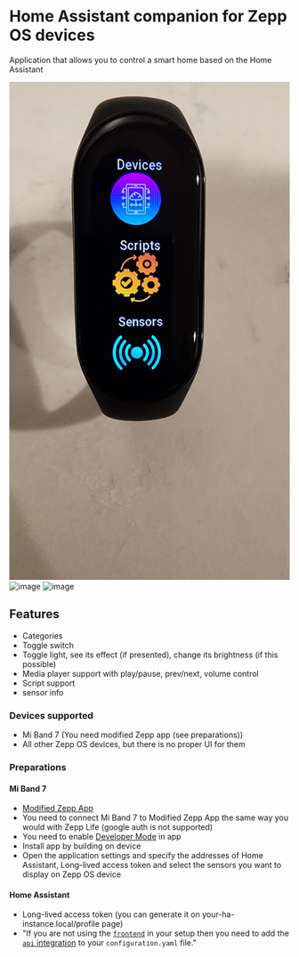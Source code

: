 # Home Assistant companion for Zepp OS devices
Application that allows you to control a smart home based on the Home Assistant

![image](images/b49aeee594c14631dd22ac05b4adef9a30c363f0.jpg)  ![image](images/2.png) ![image](images/3.png)

## Features
- Categories
- Toggle switch
- Toggle light, see its effect (if presented), change its brightness (if this possible)
- Media player support with play/pause, prev/next, volume control
- Script support
- sensor info
  



### Devices supported
- Mi Band 7 (You need modified Zepp app (see preparations))
- All other Zepp OS devices, but there is no proper UI for them

### Preparations
#### Mi Band 7
- [Modified Zepp App](https://drive.google.com/file/d/1wx6Er1J462q55uaTOTWeS-IoBWQpkCrD/view?usp=drivesdk)
- You need to connect Mi Band 7 to Modified Zepp App the same way you would with Zepp Life (google auth is not  supported)
- You need to enable [Developer Mode](https://docs.zepp.com/docs/1.0/guides/tools/zepp-app/) in app
- Install app by building on device
- Open the application settings and specify the addresses of Home Assistant, Long-lived access token and select the sensors you want to display on Zepp OS device
#### Home Assistant
- Long-lived access token (you can generate it on your-ha-instance.local/profile page)
- "If you are not using the [`frontend`](https://www.home-assistant.io/integrations/frontend/) in your setup then you need to add the [`api` integration](https://www.home-assistant.io/integrations/api/) to your `configuration.yaml` file."

